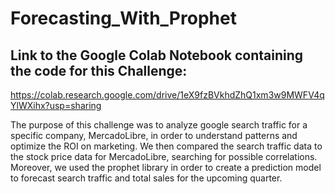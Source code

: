 # Forecasting_With_Prophet

## Link to the Google Colab Notebook containing the code for this Challenge:
https://colab.research.google.com/drive/1eX9fzBVkhdZhQ1xm3w9MWFV4qYlWXihx?usp=sharing

The purpose of this challenge was to analyze google search traffic for a specific company, MercadoLibre, in order to understand patterns and optimize the ROI on marketing. We then compared the search traffic data to the stock price data for MercadoLibre, searching for possible correlations. Moreover, we used the prophet library in order to create a prediction model to forecast search traffic and total sales for the upcoming quarter. 
